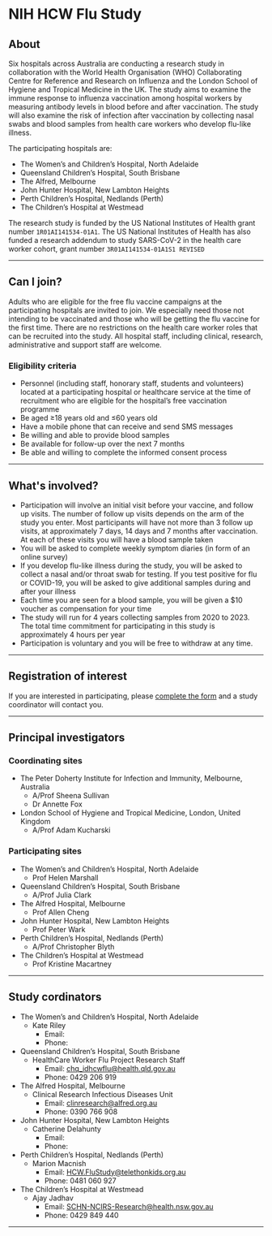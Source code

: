 # NIH HCW Flu Study

## About

Six hospitals across Australia are conducting a research study in collaboration with the World
Health Organisation (WHO) Collaborating Centre for Reference and Research on Influenza
and the London School of Hygiene and Tropical Medicine in the UK. The study aims to
examine the immune response to influenza vaccination among hospital workers by measuring
antibody levels in blood before and after vaccination. The study will also examine the risk of
infection after vaccination by collecting nasal swabs and blood samples from health care
workers who develop flu-like illness.

The participating hospitals are:

- The Women’s and Children’s Hospital, North Adelaide
- Queensland Children’s Hospital, South Brisbane
- The Alfred, Melbourne
- John Hunter Hospital, New Lambton Heights
- Perth Children’s Hospital, Nedlands (Perth)
- The Children’s Hospital at Westmead

The research study is funded by the US National Institutes of Health grant number
`1R01AI141534-01A1`. The US National Institutes of Health has also funded a research
addendum to study SARS-CoV-2 in the health care worker cohort, grant number
`3R01AI141534-01A1S1 REVISED`

---

## Can I join?

Adults who are eligible for the free flu vaccine campaigns at the participating hospitals are invited to join. We especially need those not intending to be vaccinated and those who will be getting
the flu vaccine for the first time. There are no restrictions on the health care worker roles that can be recruited into the
study. All hospital staff, including clinical, research,
administrative and support staff are welcome.

### Eligibility criteria

- Personnel (including staff, honorary staff, students and volunteers) located at a
  participating hospital or healthcare service at the time of recruitment who are eligible
  for the hospital’s free vaccination programme
- Be aged ≥18 years old and ≤60 years old
- Have a mobile phone that can receive and send SMS messages
- Be willing and able to provide blood samples
- Be available for follow-up over the next 7 months
- Be able and willing to complete the informed consent process

---

## What's involved?

- Participation will involve an initial visit before your vaccine, and follow up visits. The number of follow up visits depends on the arm of the study you enter. Most participants will have not more than 3 follow up visits, at approximately 7 days, 14 days and 7 months after vaccination. At each of these visits you will have a blood sample taken
- You will be asked to complete weekly symptom diaries (in form of an online survey)
- If you develop flu-like illness during the study, you will be asked to collect a nasal and/or
  throat swab for testing. If you test positive for flu or COVID-19, you will be asked to give
  additional samples during and after your illness
- Each time you are seen for a blood sample, you will be given a $10 voucher as compensation for your time
- The study will run for 4 years collecting samples from 2020 to 2023. The total time commitment for participating in this study is approximately 4 hours per year
- Participation is voluntary and you will be free to withdraw at any time.

---

## Registration of interest

If you are interested in participating, please [complete the form](/registration-of-interest) and a study coordinator will contact you.

---

## Principal investigators

### Coordinating sites

- The Peter Doherty Institute for Infection and Immunity, Melbourne, Australia
  - A/Prof Sheena Sullivan
  - Dr Annette Fox
- London School of Hygiene and Tropical Medicine, London, United Kingdom
  - A/Prof Adam Kucharski

### Participating sites

- The Women’s and Children’s Hospital, North Adelaide
  - Prof Helen Marshall
- Queensland Children’s Hospital, South Brisbane
  - A/Prof Julia Clark
- The Alfred Hospital, Melbourne
  - Prof Allen Cheng
- John Hunter Hospital, New Lambton Heights
  - Prof Peter Wark
- Perth Children’s Hospital, Nedlands (Perth)
  - A/Prof Christopher Blyth
- The Children’s Hospital at Westmead
  - Prof Kristine Macartney

---

## Study cordinators

- The Women’s and Children’s Hospital, North Adelaide
  - Kate Riley
    - Email:
    - Phone:
- Queensland Children’s Hospital, South Brisbane
  - HealthCare Worker Flu Project Research Staff
    - Email: chq_idhcwflu@health.qld.gov.au
    - Phone: 0429 206 919
- The Alfred Hospital, Melbourne
  - Clinical Research Infectious Diseases Unit
    - Email: clinresearch@alfred.org.au
    - Phone: 0390 766 908
- John Hunter Hospital, New Lambton Heights
  - Catherine Delahunty
    - Email:
    - Phone:
- Perth Children’s Hospital, Nedlands (Perth)
  - Marion Macnish
    - Email: HCW.FluStudy@telethonkids.org.au
    - Phone: 0481 060 927
- The Children’s Hospital at Westmead
  - Ajay Jadhav
    - Email: SCHN-NCIRS-Research@health.nsw.gov.au
    - Phone: 0429 849 440

---
